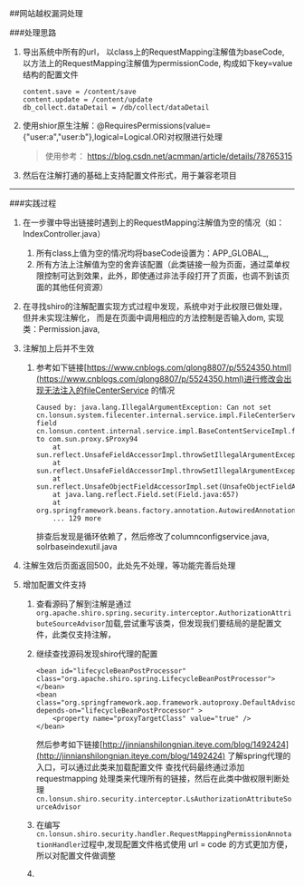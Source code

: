 ##网站越权漏洞处理

###处理思路    

 1.  导出系统中所有的url，
     以class上的RequestMapping注解值为baseCode, 
     以方法上的RequestMapping注解值为permissionCode, 
     构成如下key=value结构的配置文件  
     ``` 
     content.save = /content/save  
     content.update = /content/update  
     db_collect.dataDetail = /db/collect/dataDetail  
     ```
 2.  使用shior原生注解：@RequiresPermissions(value={"user:a","user:b"},logical=Logical.OR)对权限进行处理
     > 使用参考： https://blog.csdn.net/acmman/article/details/78765315  

 3.  然后在注解打通的基础上支持配置文件形式，用于兼容老项目
 
 
 
 
 --------------
 ###实践过程
 
 1. 在一步骤中导出链接时遇到上的RequestMapping注解值为空的情况（如：IndexController.java）
    1. 所有class上值为空的情况均将baseCode设置为：APP_GLOBAL_, 
    2. 所有方法上注解值为空的舍弃该配置（此类链接一般为页面，通过菜单权限控制可达到效果，此外，即使通过非法手段打开了页面，也调不到该页面的其他任何资源）
  
 2. 在寻找shiro的注解配置实现方式过程中发现，系统中对于此权限已做处理，但并未实现注解化，
    而是在页面中调用相应的方法控制是否输入dom, 实现类：Permission.java,  
    
 3. 注解加上后并不生效
    1. 参考如下链接[https://www.cnblogs.com/qlong8807/p/5524350.html](https://www.cnblogs.com/qlong8807/p/5524350.html)进行修改会出现无法注入的fileCenterService 的情况   
        ```
        Caused by: java.lang.IllegalArgumentException: Can not set cn.lonsun.system.filecenter.internal.service.impl.FileCenterServiceImpl field cn.lonsun.content.internal.service.impl.BaseContentServiceImpl.fileCenterService to com.sun.proxy.$Proxy94
            at sun.reflect.UnsafeFieldAccessorImpl.throwSetIllegalArgumentException(UnsafeFieldAccessorImpl.java:146)
            at sun.reflect.UnsafeFieldAccessorImpl.throwSetIllegalArgumentException(UnsafeFieldAccessorImpl.java:150)
            at sun.reflect.UnsafeObjectFieldAccessorImpl.set(UnsafeObjectFieldAccessorImpl.java:63)
            at java.lang.reflect.Field.set(Field.java:657)
            at org.springframework.beans.factory.annotation.AutowiredAnnotationBeanPostProcessor$AutowiredFieldElement.inject(AutowiredAnnotationBeanPostProcessor.java:569)
            ... 129 more
        ```
        排查后发现是循环依赖了，然后修改了columnconfigservice.java, solrbaseindexutil.java
 4. 注解生效后页面返回500，此处先不处理，等功能完善后处理
 5. 增加配置文件支持
    1. 查看源码了解到注解是通过 `org.apache.shiro.spring.security.interceptor.AuthorizationAttributeSourceAdvisor`加载,尝试重写该类，但发现我们要结局的是配置文件，此类仅支持注解，
    2. 继续查找源码发现shiro代理的配置   
        ``` 
        <bean id="lifecycleBeanPostProcessor" class="org.apache.shiro.spring.LifecycleBeanPostProcessor"></bean>   
        <bean class="org.springframework.aop.framework.autoproxy.DefaultAdvisorAutoProxyCreator" depends-on="lifecycleBeanPostProcessor" >
            <property name="proxyTargetClass" value="true" />
        </bean>
        ```
        然后参考如下链接[http://jinnianshilongnian.iteye.com/blog/1492424](http://jinnianshilongnian.iteye.com/blog/1492424) 了解spring代理的入口，可以通过此类来加载配置文件
        查找代码最终通过添加requestmapping 处理类来代理所有的链接，然后在此类中做权限判断处理 `cn.lonsun.shiro.security.interceptor.LsAuthorizationAttributeSourceAdvisor`
        
    3. 在编写 `cn.lonsun.shiro.security.handler.RequestMappingPermissionAnnotationHandler`过程中,发现配置文件格式使用 url = code 的方式更加方便，所以对配置文件做调整
    4. 
 
 